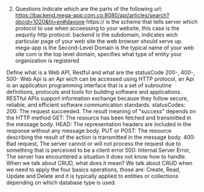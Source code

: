 2. Questions
Indicate which are the parts of the following url: https://backend.mega-app.com.co:8080/api/articles/search?docid=1020&hl=en#dayone
  https:// is the scheme that tells server which protocol to use when acceessing to your website, this case is the sequrity http protocol.
backend is the subdomain, indicates wich particular page of your web site the web browser should serve up.
mega-app is the Second-Level Domain is the typical name of your web site
com is the top level domain, specifies what type of entity your organization is registered

Define what is a Web API, Restful and what are the statusCode 200-, 400-, 500-
 Web Api is an Api wich can be accessed using HTTP protocol, an Api is an application programming interface that is a set of subroutine definitions, protocols and tools for building software and applications.
 RESTful APIs support information exchange because they follow secure, reliable, and efficient software communication standards.
 statusCodes:
  200: The request succeeded. The result meaning of "success" depends on the HTTP method
    GET: The resource has been fetched and transmitted in the message body.
    HEAD: The representation headers are included in the response without any message body.
    PUT or POST: The resource describing the result of the action is transmitted in the message body.
  400: Bad request, The server cannot or will not process the request due to something that is perceived to be a client error
  500: Internal Server Error, The server has encountered a situation it does not know how to handle.
When we talk about CRUD, what does it mean?
  We talk about CRUD when we need to apply the four basics operations, those are: Create, Read, Update and Delete and it is typically applied to entities or collections depending on which database type is used.  